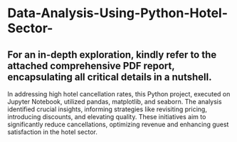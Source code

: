# Data-Analysis-Using-Python-Hotel-Sector-
## For an in-depth exploration, kindly refer to the attached comprehensive PDF report, encapsulating all critical details in a nutshell.
In addressing high hotel cancellation rates, this Python project, executed on Jupyter Notebook, utilized pandas, matplotlib, and seaborn. The analysis identified crucial insights, informing strategies like revisiting pricing, introducing discounts, and elevating quality. These initiatives aim to significantly reduce cancellations, optimizing revenue and enhancing guest satisfaction in the hotel sector.
